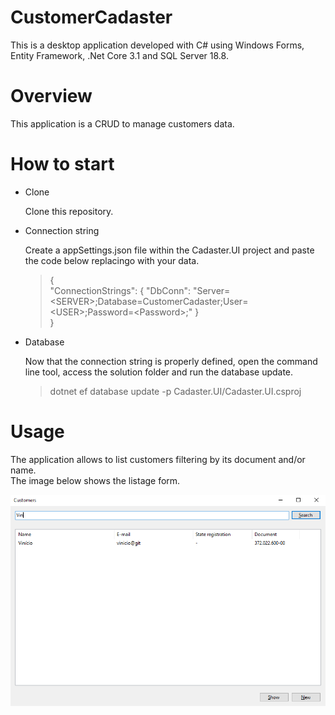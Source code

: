 # CustomerCadaster

This is a desktop application developed with C# using Windows Forms, Entity Framework, .Net Core 3.1 and SQL Server 18.8.

# Overview

This application is a CRUD to manage customers data.

# How to start

* Clone

    Clone this repository.

* Connection string

    Create a appSettings.json file within the Cadaster.UI project and paste the code below replacingo with your data.    
   
   > {        
   > 	 "ConnectionStrings": { "DbConn": "Server=\<SERVER\>;Database=CustomerCadaster;User=\<USER\>;Password=\<Password\>;" }    
   > }    
	    
* Database
    
    Now that the connection string is properly defined, open the command line tool, access the solution folder and run the database update.
    
    > dotnet ef database update -p Cadaster.UI/Cadaster.UI.csproj    
    
# Usage

The application allows to list customers filtering by its document and/or name.    
The image below shows the listage form.    

![List](./List.PNG)
